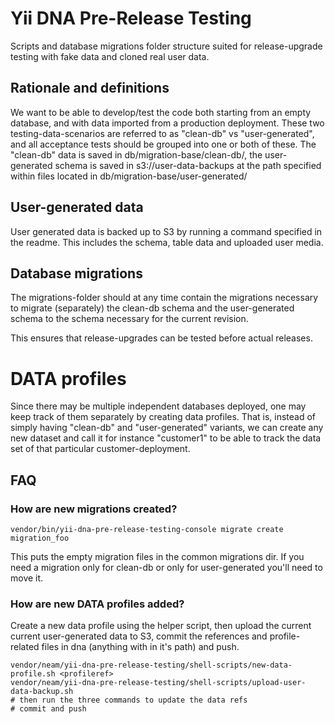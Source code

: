 Yii DNA Pre-Release Testing
===========================

Scripts and database migrations folder structure suited for release-upgrade testing with fake data and cloned real user data.

## Rationale and definitions

We want to be able to develop/test the code both starting from an empty database, and with data imported from a production deployment. These two testing-data-scenarios are referred to as "clean-db" vs "user-generated", and all acceptance tests should be grouped into one or both of these.
The "clean-db" data is saved in db/migration-base/clean-db/, the user-generated schema is saved in s3://user-data-backups at the path specified within files located in db/migration-base/user-generated/

## User-generated data
User generated data is backed up to S3 by running a command specified in the readme. This includes the schema, table data and uploaded user media.

## Database migrations
The migrations-folder should at any time contain the migrations necessary to migrate (separately) the clean-db schema and the user-generated schema to the schema necessary for the current revision.

This ensures that release-upgrades can be tested before actual releases.

# DATA profiles
Since there may be multiple independent databases deployed, one may keep track of them separately by creating data profiles. That is, instead of simply having "clean-db" and "user-generated" variants, we can create any new dataset and call it for instance "customer1" to be able to track the data set of that particular customer-deployment. 

## FAQ

### How are new migrations created?

    vendor/bin/yii-dna-pre-release-testing-console migrate create migration_foo

This puts the empty migration files in the common migrations dir. If you need a migration only for clean-db or only for user-generated you'll need to move it.

### How are new DATA profiles added?

Create a new data profile using the helper script, then upload the current current user-generated data to S3, commit the references and profile-related files in dna (anything with <profileref> in it's path) and push.

    vendor/neam/yii-dna-pre-release-testing/shell-scripts/new-data-profile.sh <profileref>
    vendor/neam/yii-dna-pre-release-testing/shell-scripts/upload-user-data-backup.sh
    # then run the three commands to update the data refs
    # commit and push
